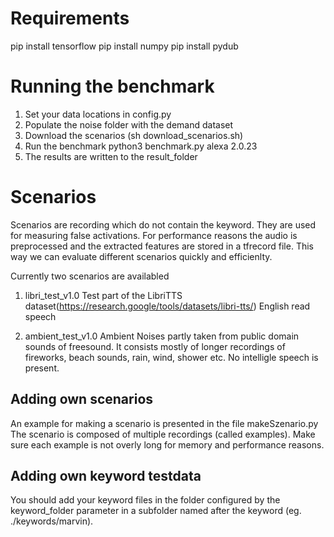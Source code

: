 
# Requirements

pip install tensorflow
pip install numpy
pip install pydub

# Running the benchmark

1. Set your data locations in config.py
2. Populate the noise folder with the demand dataset
3. Download the scenarios (sh download_scenarios.sh)
4. Run the benchmark python3 benchmark.py alexa 2.0.23
5. The results are written to the result_folder


# Scenarios

Scenarios are recording which do not contain the keyword. 
They are used for measuring false activations. For performance
reasons the audio is preprocessed and the extracted features are
stored in a tfrecord file. This way we can evaluate different scenarios
quickly and efficienlty.

Currently two scenarios are availabled

1. libri_test_v1.0
Test part of the LibriTTS dataset(https://research.google/tools/datasets/libri-tts/)
English read speech

2. ambient_test_v1.0
Ambient Noises partly taken from public domain sounds of freesound. It consists
mostly of longer recordings of fireworks, beach sounds, rain, wind, shower etc.
No intelligle speech is present.

## Adding own scenarios

An example for making a scenario is presented in the file makeSzenario.py
The scenario is composed of multiple recordings (called examples). Make sure
each example is not overly long for memory and performance reasons.


## Adding own keyword testdata

You should add your keyword files in the folder configured by the keyword_folder
parameter in a subfolder named after the keyword (eg. ./keywords/marvin).

